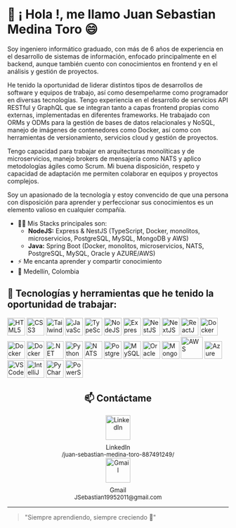 # 👋 ¡ Hola !, me llamo Juan Sebastian Medina Toro 😄

Soy ingeniero informático graduado, con más de 6 años de experiencia en el desarrollo de sistemas de información, enfocado principalmente en el backend, aunque también cuento con conocimientos en frontend y en el análisis y gestión de proyectos.
 
He tenido la oportunidad de liderar distintos tipos de desarrollos de software y equipos de trabajo, así como desempeñarme como programador en diversas tecnologías. Tengo experiencia en el desarrollo de servicios API RESTful y GraphQL que se integran tanto a capas frontend propias como externas, implementadas en diferentes frameworks. He trabajado con ORMs y ODMs para la gestión de bases de datos relacionales y NoSQL, manejo de imágenes de contenedores como Docker, así como con herramientas de versionamiento, servicios cloud y gestión de proyectos.

Tengo capacidad para trabajar en arquitecturas monolíticas y de microservicios, manejo brokers de mensajería como NATS y aplico metodologías ágiles como Scrum. Mi buena disposición, respeto y capacidad de adaptación me permiten colaborar en equipos y proyectos complejos.

Soy un apasionado de la tecnología y estoy convencido de que una persona con disposición para aprender y perfeccionar sus conocimientos es un elemento valioso en cualquier compañía.

- 🧑‍💻 Mis Stacks principales son:
  - <b>NodeJS:</b> Express & NestJS (TypeScript, Docker, monolitos, microservicios, PostgreSQL, MySQL, MongoDB y AWS)
  - <b>Java:</b> Spring Boot (Docker, monolitos, microservicios, NATS, PostgreSQL, MySQL, Oracle y AZURE/AWS)
- ⚡ Me encanta aprender y compartir conocimiento
- 📍 Medellín, Colombia

## 🚀 Tecnologías y herramientas que he tenido la oportunidad de trabajar:

<p align="left">
  <!-- HTML5 -->
  <img src="https://cdn.jsdelivr.net/gh/devicons/devicon/icons/html5/html5-original.svg" alt="HTML5" width="40" height="40"/>
  <!-- CSS3 -->
  <img src="https://cdn.jsdelivr.net/gh/devicons/devicon/icons/css3/css3-original.svg" alt="CSS3" width="40" height="40"/>
  <!-- TailwindCSS -->
  <img src="https://upload.wikimedia.org/wikipedia/commons/d/d5/Tailwind_CSS_Logo.svg" alt="TailwindCSS" width="40" height="40"/>
  <!-- JavaScript -->
  <img src="https://cdn.jsdelivr.net/gh/devicons/devicon/icons/javascript/javascript-original.svg" alt="JavaScript" width="40" height="40"/>
  <!-- TypeScript -->
  <img src="https://cdn.jsdelivr.net/gh/devicons/devicon/icons/typescript/typescript-original.svg" alt="TypeScript" width="40" height="40"/>
  <!-- NodeJS -->
  <img src="https://cdn.jsdelivr.net/gh/devicons/devicon/icons/nodejs/nodejs-original.svg" alt="NodeJS" width="40" height="40"/>
  <!-- ExpressJS -->
  <img src="https://www.peanutsquare.com/wp-content/uploads/2024/04/Express.png" width="40" height="40" alt="ExpressJS"/>
  <!-- NestJS -->
  <img src="https://nestjs.com/img/logo-small.svg" alt="NestJS" width="40" height="40"/>
  <!-- NextJS -->
  <img src="https://cdn.jsdelivr.net/gh/devicons/devicon/icons/nextjs/nextjs-original.svg" alt="NextJS" width="40" height="40"/>
  <!-- ReactJS -->
  <img src="https://cdn.jsdelivr.net/gh/devicons/devicon/icons/react/react-original.svg" alt="ReactJS" width="40" height="40"/>
  <!-- Docker -->
  <img src="https://cdn.jsdelivr.net/gh/devicons/devicon/icons/docker/docker-original.svg" alt="Docker" width="40" height="40"/>
  <!-- Java -->
  <img src="https://www.manualweb.net/img/logos/java.png" alt="Docker" width="40" height="40"/>
  <!-- Spring Boot -->
  <img src="https://www.contentside.com/wp-content/uploads/2015/01/spring-boot-logo.png" alt="Docker" width="40" height="40"/>
  <!-- .NET -->
  <img src="https://cdn.jsdelivr.net/gh/devicons/devicon/icons/dotnetcore/dotnetcore-original.svg" alt=".NET" width="40" height="40"/>
  <!-- Python -->
  <img src="https://cdn.jsdelivr.net/gh/devicons/devicon/icons/python/python-original.svg" alt="Python" width="40" height="40"/>
  <!-- NATS -->
  <img src="https://nats.io/img/nats-icon-color.svg" alt="NATS" width="40" height="40"/>
  <!-- PostgreSQL -->
  <img src="https://cdn.jsdelivr.net/gh/devicons/devicon/icons/postgresql/postgresql-original.svg" alt="PostgreSQL" width="40" height="40"/>
  <!-- MySQL -->
  <img src="https://cdn.jsdelivr.net/gh/devicons/devicon/icons/mysql/mysql-original.svg" alt="MySQL" width="40" height="40"/>
  <!-- Oracle -->
  <img src="https://cdn.jsdelivr.net/gh/devicons/devicon/icons/oracle/oracle-original.svg" alt="Oracle" width="40" height="40"/>
  <!-- MongoDB -->
  <img src="https://cdn.jsdelivr.net/gh/devicons/devicon/icons/mongodb/mongodb-original.svg" alt="MongoDB" width="40" height="40"/>
  <!-- AWS -->
  <img src="https://tesslogs.com/wp-content/uploads/2024/10/Amazon-Web-Services-AWS-Logo.png" width="50" height="50" alt="AWS"/>
  <!-- Azure DevOps -->
  <img src="https://cdn.jsdelivr.net/gh/devicons/devicon/icons/azuredevops/azuredevops-original.svg" alt="Azure DevOps" width="40" height="40"/>
  <!-- Editor Visual Studio Code -->
  <img src="https://cdn.jsdelivr.net/gh/devicons/devicon/icons/vscode/vscode-original.svg" alt="VSCode" width="40" height="40"/>
  <!-- Editor IntelliJ -->
  <img src="https://cdn.jsdelivr.net/gh/devicons/devicon/icons/intellij/intellij-original.svg" alt="IntelliJ" width="40" height="40"/>
  <!-- Editor Visual PyCharm -->
  <img src="https://cdn.jsdelivr.net/gh/devicons/devicon/icons/pycharm/pycharm-original.svg" alt="PyCharm" width="40" height="40"/>
  <!-- Editor Visual Studio Code -->
  <img src="https://cdn.jsdelivr.net/gh/devicons/devicon/icons/powershell/powershell-original.svg" alt="PowerShell" width="40" height="40"/>
</p>

<h2 align="center">📫 Contáctame</h2>

<div align="center">
  <a href="https://www.linkedin.com/in/juan-sebastian-medina-toro-887491249/" target="_blank" style="display:inline-block; margin: 0 40px;">
    <img src="https://cdn.jsdelivr.net/gh/devicons/devicon/icons/linkedin/linkedin-original.svg" alt="LinkedIn" width="56" height="56"><br>
    <span style="display:inline-block;margin-top:8px;font-size:14px;">LinkedIn</span><br>
    <span style="display:inline-block;font-size:13px;">/juan-sebastian-medina-toro-887491249/</span>
  </a>
  <a href="mailto:JSebastian19952011@gmail.com" target="_blank" style="display:inline-block; margin: 0 40px;">
    <img src="https://cdn.jsdelivr.net/gh/devicons/devicon/icons/google/google-original.svg" alt="Gmail" width="56" height="56"><br>
    <span style="display:inline-block;margin-top:8px;font-size:14px;">Gmail</span><br>
    <span style="display:inline-block;font-size:13px;">JSebastian19952011@gmail.com</span>
  </a>
</div>



---
> "Siempre aprendiendo, siempre creciendo 🚀"
